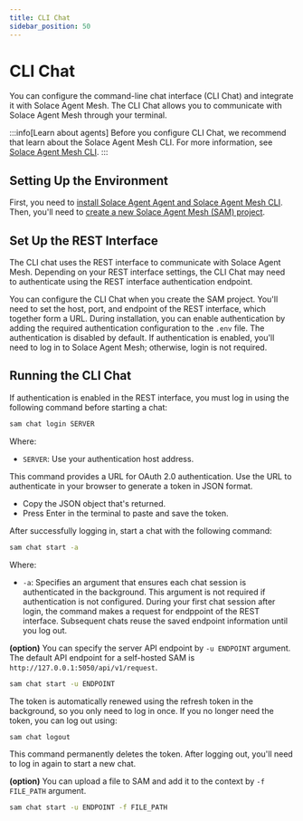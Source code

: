 ```yaml
---
title: CLI Chat
sidebar_position: 50
---
```


# CLI Chat

You can configure the command-line chat interface (CLI Chat) and integrate it with Solace Agent Mesh. The CLI Chat allows you to communicate with Solace Agent Mesh through your terminal.

:::info[Learn about agents]
Before you configure CLI Chat, we recommend that learn about the Solace Agent Mesh CLI. For more information, see [Solace Agent Mesh CLI](../concepts/cli.md).
:::

## Setting Up the Environment

First, you need to [install Solace Agent Agent and Solace Agent Mesh CLI](../getting-started/installation.md). Then, you'll need to [create a new Solace Agent Mesh (SAM) project](../getting-started/quick-start.md).

## Set Up the REST Interface

The CLI chat uses the REST interface to communicate with Solace Agent Mesh. Depending on your REST interface settings, the CLI Chat may need to authenticate using the REST interface authentication endpoint.

You can configure the CLI Chat when you create the SAM project. You'll need to set the host, port, and endpoint of the REST interface, which together form a URL. During installation, you can enable authentication by adding the required authentication configuration to the `.env` file. The authentication is disabled by default. If authentication is enabled, you'll need to log in to Solace Agent Mesh; otherwise, login is not required.

## Running the CLI Chat

If authentication is enabled in the REST interface, you must log in using the following command before starting a chat:

```sh
sam chat login SERVER
```

Where:
- `SERVER`: Use your authentication host address. 

This command provides a URL for OAuth 2.0 authentication. Use the URL to authenticate in your browser to generate a token in JSON format.
- Copy the JSON object that's returned.
- Press Enter in the terminal to paste and save the token.

After successfully logging in, start a chat with the following command:

```sh
sam chat start -a
```

Where:

- `-a`: Specifies an argument that ensures each chat session is authenticated in the background. This argument is not required if authentication is not configured.
During your first chat session after login, the command makes a request for endppoint of the REST interface. Subsequent chats reuse the saved endpoint information until you log out.

**(option)** You can specify the server API endpoint by `-u ENDPOINT` argument. The default API endpoint for a self-hosted SAM is `http://127.0.0.1:5050/api/v1/request`.
```sh
sam chat start -u ENDPOINT
```

The token is automatically renewed using the refresh token in the background, so you only need to log in once. If you no longer need the token, you can log out using:

```sh
sam chat logout
```

This command permanently deletes the token. After logging out, you'll need to log in again to start a new chat.

**(option)** You can upload a file to SAM and add it to the context by `-f FILE_PATH` argument.
```sh
sam chat start -u ENDPOINT -f FILE_PATH
```


